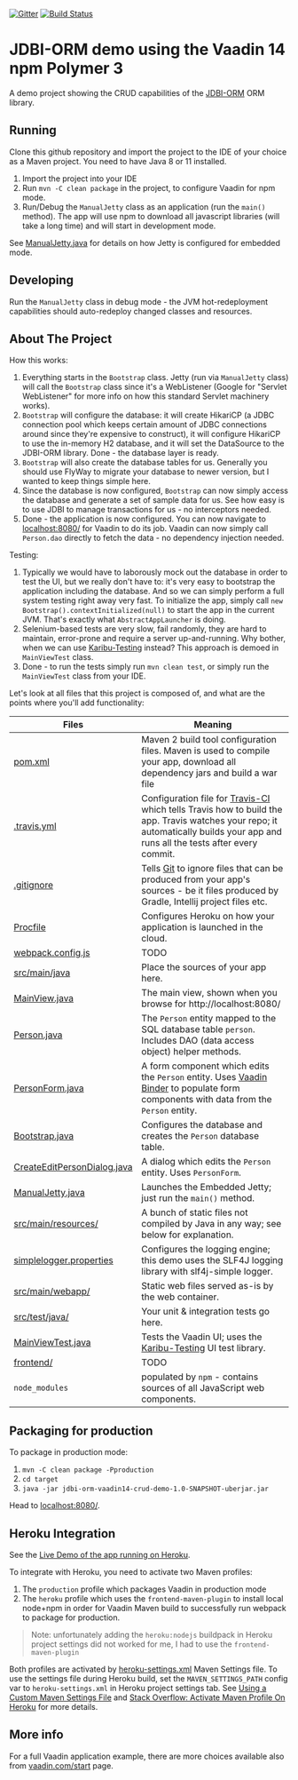 [![Gitter](https://badges.gitter.im/Join%20Chat.svg)](https://gitter.im/vaadin-flow/Lobby#?utm_source=badge&utm_medium=badge&utm_campaign=pr-badge)
[![Build Status](https://travis-ci.org/mvysny/jdbi-orm-vaadin14-crud-demo.svg?branch=master)](https://travis-ci.org/mvysny/jdbi-orm-vaadin14-crud-demo)

# JDBI-ORM demo using the Vaadin 14 npm Polymer 3

A demo project showing the CRUD capabilities of the [JDBI-ORM](https://gitlab.com/mvysny/jdbi-orm)
ORM library.

## Running

Clone this github repository and import the project to the IDE of your choice as a Maven project. You need to have Java 8 or 11 installed.

1. Import the project into your IDE
2. Run `mvn -C clean package` in the project, to configure Vaadin for npm mode.
3. Run/Debug the `ManualJetty` class as an application (run the `main()` method).
   The app will use npm to download all javascript libraries (will take a long time)
   and will start in development mode.
   
See [ManualJetty.java](src/main/java/com/vaadin/starter/skeleton/ManualJetty.java)
for details on how Jetty is configured for embedded mode.

## Developing

Run the `ManualJetty` class in debug mode - the JVM hot-redeployment capabilities
should auto-redeploy changed classes and resources.

## About The Project

How this works:

1. Everything starts in the `Bootstrap` class. Jetty (run via `ManualJetty` class)
   will call the `Bootstrap` class since it's a WebListener
   (Google for "Servlet WebListener" for more info on how this standard Servlet machinery works).
2. `Bootstrap` will configure the database: it will create HikariCP (a JDBC connection
   pool which keeps certain amount of JDBC connections around since they're expensive
   to construct), it will configure HikariCP to use the in-memory H2 database, and
   it will set the DataSource to the JDBI-ORM library. Done - the database layer is ready.
3. `Bootstrap` will also create the database tables for us. Generally you should use
   FlyWay to migrate your database to newer version, but I wanted to keep things simple here.
4. Since the database is now configured, `Bootstrap` can now simply access the database
   and generate a set of sample data for us. See how easy is to use JDBI to
   manage transactions for us - no interceptors needed.
5. Done - the application is now configured. You can now navigate to [localhost:8080/](http://localhost:8080)
   for Vaadin to do its job. Vaadin can now simply call `Person.dao` directly to fetch the data -
   no dependency injection needed.

Testing:

1. Typically we would have to laborously mock out the database in order to test the UI, but
   we really don't have to: it's very easy to bootstrap the application including the database.
   And so we can simply perform a full system testing right away very fast.
   To initialize the app, simply call `new Bootstrap().contextInitialized(null)`
   to start the app in the current JVM. That's exactly what `AbstractAppLauncher` is doing.
2. Selenium-based tests are very slow, fail randomly, they are hard to maintain,
   error-prone and require a server up-and-running.
   Why bother, when we can use [Karibu-Testing](https://github.com/mvysny/karibu-testing)
   instead? This approach is demoed in `MainViewTest` class.
3. Done - to run the tests simply run `mvn clean test`, or simply run the `MainViewTest` class
   from your IDE.

Let's look at all files that this project is composed of, and what are the points where you'll add functionality:

| Files | Meaning
| ----- | -------
| [pom.xml](pom.xml) | Maven 2 build tool configuration files. Maven is used to compile your app, download all dependency jars and build a war file
| [.travis.yml](.travis.yml) | Configuration file for [Travis-CI](http://travis-ci.org/) which tells Travis how to build the app. Travis watches your repo; it automatically builds your app and runs all the tests after every commit.
| [.gitignore](.gitignore) | Tells [Git](https://git-scm.com/) to ignore files that can be produced from your app's sources - be it files produced by Gradle, Intellij project files etc.
| [Procfile](Procfile) | Configures Heroku on how your application is launched in the cloud.
| [webpack.config.js](webpack.config.js) | TODO
| [src/main/java](src/main/java) | Place the sources of your app here.
| [MainView.java](src/main/java/com/vaadin/starter/skeleton/MainView.java) | The main view, shown when you browse for http://localhost:8080/
| [Person.java](src/main/java/com/vaadin/starter/skeleton/Person.java) | The `Person` entity mapped to the SQL database table `person`. Includes DAO (data access object) helper methods.
| [PersonForm.java](src/main/java/com/vaadin/starter/skeleton/PersonForm.java) | A form component which edits the `Person` entity. Uses [Vaadin Binder](https://vaadin.com/docs/flow/binding-data/tutorial-flow-components-binder.html) to populate form components with data from the `Person` entity.
| [Bootstrap.java](src/main/java/com/vaadin/starter/skeleton/Bootstrap.java) | Configures the database and creates the `Person` database table.
| [CreateEditPersonDialog.java](src/main/java/com/vaadin/starter/skeleton/CreateEditPersonDialog.java) | A dialog which edits the `Person` entity. Uses `PersonForm`.
| [ManualJetty.java](src/main/java/com/vaadin/starter/skeleton/ManualJetty.java) | Launches the Embedded Jetty; just run the `main()` method.
| [src/main/resources/](src/main/resources) | A bunch of static files not compiled by Java in any way; see below for explanation.
| [simplelogger.properties](src/main/resources/simplelogger.properties) | Configures the logging engine; this demo uses the SLF4J logging library with slf4j-simple logger.
| [src/main/webapp/](src/main/webapp) | Static web files served as-is by the web container.
| [src/test/java/](src/test/java) | Your unit & integration tests go here.
| [MainViewTest.java](src/test/java/com/vaadin/starter/skeleton/MainViewTest.java) | Tests the Vaadin UI; uses the [Karibu-Testing](https://github.com/mvysny/karibu-testing) UI test library.
| [frontend/](frontend) | TODO
| `node_modules` | populated by `npm` - contains sources of all JavaScript web components.

## Packaging for production

To package in production mode:

1. `mvn -C clean package -Pproduction`
2. `cd target`
3. `java -jar jdbi-orm-vaadin14-crud-demo-1.0-SNAPSHOT-uberjar.jar`

Head to [localhost:8080/](http://localhost:8080).

## Heroku Integration

See the [Live Demo of the app running on Heroku](https://jdbi-orm-vaadin14-crud-demo.herokuapp.com/).

To integrate with Heroku, you need to activate two Maven profiles:

1. The `production` profile which packages Vaadin in production mode
2. The `heroku` profile which uses the `frontend-maven-plugin` to install local node+npm in order for Vaadin Maven build to successfully run webpack to package for production.

> Note: unfortunately adding the `heroku:nodejs` buildpack in Heroku project settings did not worked for me,
I had to use the `frontend-maven-plugin`

Both profiles are activated by [heroku-settings.xml](heroku-settings.xml) Maven Settings file. To use the settings
file during Heroku build, set the `MAVEN_SETTINGS_PATH` config var to `heroku-settings.xml` in Heroku project settings tab.
See [Using a Custom Maven Settings File](https://devcenter.heroku.com/articles/using-a-custom-maven-settings-xml) and
[Stack Overflow: Activate Maven Profile On Heroku](https://stackoverflow.com/questions/11162194/triggering-maven-profiles-from-heroku-configured-environment-variables) for more details.

## More info

For a full Vaadin application example, there are more choices available also from [vaadin.com/start](https://vaadin.com/start) page.
